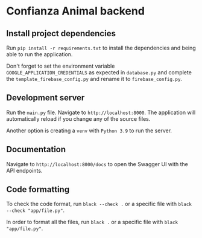 # Confianza Animal backend

## Install project dependencies

Run `pip install -r requirements.txt` to install the dependencies and being able to run the application.

Don't forget to set the environment variable `GOOGLE_APPLICATION_CREDENTIALS` as expected in `database.py` and
complete the `template_firebase_config.py` and rename it to `firebase_config.py`.

## Development server

Run the `main.py` file. Navigate to `http://localhost:8000`. The application will automatically reload if you change any of the source files.

Another option is creating a `venv` with `Python 3.9` to run the server. 

## Documentation

Navigate to `http://localhost:8000/docs` to open the Swagger UI with the API endpoints.

## Code formatting

To check the code format, run `black --check .` or a specific file with `black --check "app/file.py"`.

In order to format all the files, run `black .` or a specific file with `black "app/file.py"`.